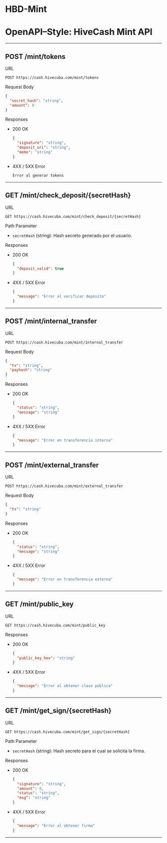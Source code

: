 # HBD-Mint
# OpenAPI–Style: HiveCash Mint API

---

## POST /mint/tokens

URL  
```
POST https://cash.hivecuba.com/mint/tokens
```

Request Body  
```json
{
  "secret_hash": "string",
  "amount": 0
}
```

Responses  
- 200 OK  
  ```json
  {
    "signature": "string",
    "deposit_uri": "string",
    "memo": "string"
  }
  ```
- 4XX / 5XX Error  
  ```text
  Error al generar tokens
  ```

---

## GET /mint/check_deposit/{secretHash}

URL  
```
GET https://cash.hivecuba.com/mint/check_deposit/{secretHash}
```

Path Parameter  
- `secretHash` (string): Hash secreto generado por el usuario.

Responses  
- 200 OK  
  ```json
  {
    "deposit_valid": true
  }
  ```
- 4XX / 5XX Error  
  ```json
  {
    "message": "Error al verificar depósito"
  }
  ```

---

## POST /mint/internal_transfer

URL  
```
POST https://cash.hivecuba.com/mint/internal_transfer
```

Request Body  
```json
{
  "tx": "string",
  "payhash": "string"
}
```

Responses  
- 200 OK  
  ```json
  {
    "status": "string",
    "message": "string"
  }
  ```
- 4XX / 5XX Error  
  ```json
  {
    "message": "Error en transferencia interna"
  }
  ```

---

## POST /mint/external_transfer

URL  
```
POST https://cash.hivecuba.com/mint/external_transfer
```

Request Body  
```json
{
  "tx": "string"
}
```

Responses  
- 200 OK  
  ```json
  {
    "status": "string",
    "message": "string"
  }
  ```
- 4XX / 5XX Error  
  ```json
  {
    "message": "Error en transferencia externa"
  }
  ```

---

## GET /mint/public_key

URL  
```
GET https://cash.hivecuba.com/mint/public_key
```

Responses  
- 200 OK  
  ```json
  {
    "public_key_hex": "string"
  }
  ```
- 4XX / 5XX Error  
  ```json
  {
    "message": "Error al obtener clave pública"
  }
  ```

---

## GET /mint/get_sign/{secretHash}

URL  
```
GET https://cash.hivecuba.com/mint/get_sign/{secretHash}
```

Path Parameter  
- `secretHash` (string): Hash secreto para el cual se solicita la firma.

Responses  
- 200 OK  
  ```json
  {
    "signature": "string",
    "amount": 0,
    "status": "string",
    "msg": "string"
  }
  ```
- 4XX / 5XX Error  
  ```json
  {
    "message": "Error al obtener firma"
  }
  ```

---



